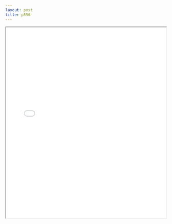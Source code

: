 ```yaml
---
layout: post
title: p556
---
```


<div class="pdf-container">
<iframe src="/ea/assets/pdfs/pub.n.ins/p556.pdf" height="600" width="100%" allowFullScreen="true"></iframe>
</div>

